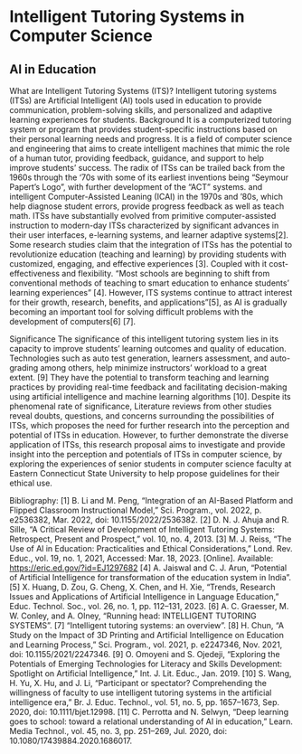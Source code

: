 # Intelligent Tutoring Systems in Computer Science
## AI in Education
 What are Intelligent Tutoring Systems (ITS)?
Intelligent tutoring systems (ITSs) are Artificial Intelligent (AI) tools used in education to provide communication, problem-solving skills, and personalized and adaptive learning experiences for students.
Background
It is a computerized tutoring system or program that provides student-specific instructions based on their personal learning needs and progress.  It is a field of computer science and engineering that aims to create intelligent machines that mimic the role of a human tutor, providing feedback, guidance, and support to help improve students’ success. The radix of ITSs can be trailed back from the 1960s through the ‘70s with some of its earliest inventions being “Seymour Papert’s Logo”, with further development of the “ACT” systems.
and intelligent Computer-Assisted Leaning (ICAI) in the 1970s and ’80s, which help diagnose student errors, provide progress feedback as well as teach math.
ITSs have substantially evolved from primitive computer-assisted instruction to modern-day ITSs characterized by significant advances in their user interfaces, e-learning systems, and learner adaptive systems[2]. Some research studies claim that the integration of ITSs has the potential to revolutionize education (teaching and learning) by providing students with customized, engaging, and effective experiences [3]. Coupled with it cost-effectiveness and flexibility. “Most schools are beginning to shift from conventional methods of teaching to smart education to enhance students’ learning experiences” [4].
However, ITS systems continue to attract interest for their growth, research, benefits, and applications”[5], as AI is gradually becoming an important tool for solving difficult problems with the development of computers[6] [7].

Significance
The significance of this intelligent tutoring system lies in its capacity to improve students’ learning outcomes and quality of education. Technologies such as auto test generation, learners assessment, and auto-grading among others, help minimize instructors’ workload to a great extent. [9] They have the potential to transform teaching and learning practices by providing real-time feedback and facilitating decision-making using artificial intelligence and machine learning algorithms [10]. Despite its phenomenal rate of significance, Literature reviews from other studies reveal doubts, questions, and concerns surrounding the possibilities of ITSs, which proposes the need for further research into the perception and potential of ITSs in education.  However, to further demonstrate the diverse application of ITSs, this research proposal aims to investigate and provide insight into the perception and potentials of ITSs in computer science, by exploring the experiences of senior students in computer science faculty at Eastern Connecticut State University to help propose guidelines for their ethical use.






Bibliography:
[1]	B. Li and M. Peng, “Integration of an AI-Based Platform and Flipped Classroom Instructional Model,” Sci. Program., vol. 2022, p. e2536382, Mar. 2022, doi: 10.1155/2022/2536382.
[2]	D. N. J. Ahuja and R. Sille, “A Critical Review of Development of Intelligent Tutoring Systems: Retrospect, Present and Prospect,” vol. 10, no. 4, 2013.
[3]	M. J. Reiss, “The Use of Al in Education: Practicalities and Ethical Considerations,” Lond. Rev. Educ., vol. 19, no. 1, 2021, Accessed: Mar. 18, 2023. [Online]. Available: https://eric.ed.gov/?id=EJ1297682
[4]	A. Jaiswal and C. J. Arun, “Potential of Artificial Intelligence for transformation of the education system in India”.
[5]	X. Huang, D. Zou, G. Cheng, X. Chen, and H. Xie, “Trends, Research Issues and Applications of Artificial Intelligence in Language Education,” Educ. Technol. Soc., vol. 26, no. 1, pp. 112–131, 2023.
[6]	A. C. Graesser, M. W. Conley, and A. Olney, “Running head: INTELLIGENT TUTORING SYSTEMS”.
[7]	“Intelligent tutoring systems: an overview”.
[8]	H. Chun, “A Study on the Impact of 3D Printing and Artificial Intelligence on Education and Learning Process,” Sci. Program., vol. 2021, p. e2247346, Nov. 2021, doi: 10.1155/2021/2247346.
[9]	O. Omoyeni and S. Ojedeji, “Exploring the Potentials of Emerging Technologies for Literacy and Skills Development: Spotlight on Artificial Intelligence,” Int. J. Lit. Educ., Jan. 2019.
[10]	S. Wang, H. Yu, X. Hu, and J. Li, “Participant or spectator? Comprehending the willingness of faculty to use intelligent tutoring systems in the artificial intelligence era,” Br. J. Educ. Technol., vol. 51, no. 5, pp. 1657–1673, Sep. 2020, doi: 10.1111/bjet.12998.
[11]	C. Perrotta and N. Selwyn, “Deep learning goes to school: toward a relational understanding of AI in education,” Learn. Media Technol., vol. 45, no. 3, pp. 251–269, Jul. 2020, doi: 10.1080/17439884.2020.1686017.


